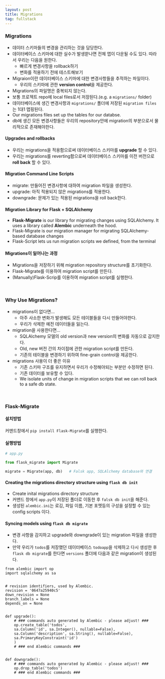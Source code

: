 ```yaml
---
layout: post
title: Migrations
tag: fullstack
---
```

### Migrations
- 데이터 스키마들의 변경을 관리하는 것을 담당한다.
- 데이터베이스 스키마에 대한 실수가 발생핟나면 전체 앱이 다운될 수도 있다. 따라서 우리는 다음을 원한다.
  - 빠르게 변경사항을 rollback하기
  - 변화를 적용하기 전에 테스트해보기
- Migraion이란 데이터베이스 스키마에 대한 변경사항들을 추적하는 파일이다.
  - 우리의 스키마에 관한 **version control**을 제공한다.
- Migrations의 파일명은 중복되지 않는다.
- 보통 프로젝트 repo에 local files로서 저장된다.(e.g. a `migrations/` folder)
- 데이터베이스에 생긴 변경사항과 `migrations/` 폴더에 저장된 `migration files`는 1대1 맵핑된다.
- Our migrations files set up the tables for our databse.
- db에 생긴 모든 변경사항들은 우리의 repository안에 migration의 부분으로서 물리적으로 존재해야한다.

#### Upgrades and rollbacks
- 우리는 migrations을 적용함으로써 데이터베이스 스키마를 **upgrade** 할 수 있다.
- 우리는 migrations를 reverting함으로써 데이터베이스 스키마를 이전 버전으로 **roll back** 할 수 있다.

#### Migration Command Line Scripts
- migrate: 만들어진 변경사항에 대하여 migration 파일을 생성한다.
- upgrade: 아직 적용되지 않은 migrations를 적용한다.
- downgrade: 문제가 있는 적용된 migrations을 roll back한다.

#### Migration Library for Flask + SQLAlchemy
- **Flask-Migrate** is our library for migrating changes using SQLAlchemy. It uses a library called **Alembic** underneath the hood.
- Flask-Migrate is our migration manager for migrating SQLAlchemy-based database changes
- Flask-Script lets us run migration scripts we defined, from the terminal

#### Migrations이 일어나는 과정
- Migrations을 저장하기 위해 migration repository structure를 초기화한다.
- Flask-Migrate를 이용하여 migration script를 만든다.
- (Manually)Flask-Scrip를 이용하여 migration script를 실행한다.

<br>

### Why Use Migrations?
- migrations이 없다면...
  - 아주 사소한 변화가 발생해도 모든 테이블들을 다시 만들어야한다.
  - 우리가 삭제한 예전 데이터들을 잃는다.
- migration을 사용한다면...
  - SQLAlchemy 모델의 old version과 new version의 변화를 자동으로 감지한다.
  - Old, new 버전 간의 차이점에 관한 migration script를 만든다.
  - 기존의 테이블을 변경하기 위하여 fine-grain control을 제공한다.
- migrations 사용이 더 좋은 이유
  - 기존 스키마 구조를 유지하면서 우리가 수정해야되는 부분만 수정하면 된다.
  - 기존 데이터를 보유할 수 있다.
  - We isolate units of change in migration scripts that we can roll back to a safe db state.
  
<br>

### Flask-Migrate
#### 설치방법
커맨드창에서 `pip install Flask-Migrate`를 실행한다.

#### 실행방법
```python
# app.py

from flask_migrate import Migrate

migrate = Migrate(app, db)   # Falsk app, SQLAlchemy database와 연결
```

#### Creating the migrations directory structure using `flask db init`
- Create inital migrations directory structure
- 커맨드 창에서 `app.py`이 저장된 폴더로 이동한 후 `falsk db init`을 해준다.
- 생성된 `alembic.ini`는 로깅, 파일 이름, 기본 포멧등의 구성을 설정할 수 있는 config scripts 이다.

#### Syncing models using `flask db migrate`
- 변경 사항을 감지하고 upgrade와 downgrade이 있는 migration 파일을 생성한다.
- 만약 우리가 `todos`를 저장했던 데이터베이스 `todoapp`을 삭제하고 다시 생성한 후 `flask db migrate`를 한다면 `versions` 폴더에 다음과 같은 migration이 생성된다.
```
from alembic import op
import sqlalchemy as sa


# revision identifiers, used by Alembic.
revision = '0647a25940c5'
down_revision = None
branch_labels = None
depends_on = None


def upgrade():
    # ### commands auto generated by Alembic - please adjust! ###
    op.create_table('todos',
    sa.Column('id', sa.Integer(), nullable=False),
    sa.Column('description', sa.String(), nullable=False),
    sa.PrimaryKeyConstraint('id')
    )
    # ### end Alembic commands ###


def downgrade():
    # ### commands auto generated by Alembic - please adjust! ###
    op.drop_table('todos')
    # ### end Alembic commands ###
```
